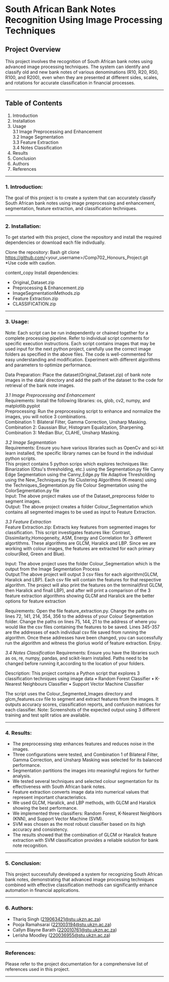 # South African Bank Notes Recognition Using Image Processing Techniques

## Project Overview


This project involves the recognition of South African bank notes using advanced image processing techniques. The system can identify and classify old and new bank notes of various denominations (R10, R20, R50, R100, and R200), even when they are presented at different sides, scales, and rotations for accurate classification in financial processes.

---------------------------------------------------------------------------------------------------------------------------------------------------------------------------------------------
## Table of Contents


1. Introduction
2. Installation
3. Usage  <br>
 3.1 Image Preprocessing and Enhancement <br>
 3.2 Image Segmentation <br>
 3.3 Feature Extraction <br>
 3.4 Notes Classification <br>
5. Results
6. Conclusion
7. Authors
8. References
---------------------------------------------------------------------------------------------------------------------------------------------------------------------------------------------
### **1. Introduction:**

   The goal of this project is to create a system that can accurately classify South African bank notes using image preprocessing and enhancement, segmentation, feature extraction, and classification techniques.
   
---------------------------------------------------------------------------------------------------------------------------------------------------------------------------------------------
### **2. Installation:**
   
   To get started with this project, clone the repository and install the required dependencies or download each file indivdually.<br>
   
   Clone the repository: 
   Bash git clone https://github.com/<your_username>/Comp702_Honours_Project.git <br>
   *Use code with caution. <br>
   
   content_copy Install dependencies: 

   - Original_Dataset.zip
   - Preprocessing & Enhancement.zip
   - ImageSegmentationMethods.zip
   - Feature Extraction.zip
   - CLASSIFICATION.zip
 ------------------------------------------------------------------------------------------------------------------------------------------------------------------------ 
### **3. Usage:**

 Note: Each script can be run independently or chained together for a complete processing pipeline. Refer to individual script comments for specific execution instructions. Each script contains images that may be used input for the next python project, carefully use the correct image folders as specified in the above files.
The code is well-commented for easy understanding and modification. Experiment with different algorithms and parameters to optimize performance.

  Data Preparation: Place the dataset(Original_Dataset.zip) of bank note images in the data/ directory and add the path of the dataset to the code for retrieval of the bank note images.

   _3.1 Image Preprocessing and Enhancement_ <br>
       Requirements: Install the following libraries: os, glob, cv2, numpy, and matplotlib.pyplot <br>
       Preprocessing: Run the preprocessing script to enhance and normalize the images, you will notice 3 combinations. <br>
       Combination 1: Bilateral Filter, Gamma Correction, Unsharp Masking. <br>
       Combination 2: Gaussian Blur, Histogram Equalization, Sharpening. <br>
       Combination 3: Median Blur, CLAHE, Unsharp Masking. <br>

   _3.2 Image Segmentation_ <br>
       Requirements: Ensure you have various libraries such as OpenCv and sci-kit learn installed, the specific library names can be found in the individual python scripts.<br>
       This project contains 5 python scrips which explores techniques like: Binarization (Otsu's thresholding, etc.) using the Segmentation.py file Canny Edge Segmentation using the Canny_Edge.py file Adaptive Thresholding using the New_Techniques.py file Clustering Algorithms (K-means) using the Techniques_Segmentation.py file Colour Segmentation using the ColorSegmentation.py file <br>
       Input: The above project makes use of the Dataset_preprocess folder to segment images. <br>
       Output: The above project creates a folder Colour_Segmentation which contains all segmented images to be used as input to Feature Extraction. <br>
  
   _3.3 Feature Extraction_ <br>
       Feature Extraction.zip: Extracts key features from segmented images for classification. This script investigates features like:
       Contrast, Dissimilarity,Homogeneity, ASM, Energy and Correlation for 3 different algortithms. These algorithms are GLCM, Haralick and LBP. Since we are working with colour images, the features are 
       extracted for each primary colour(Red, Green and Blue).

Input: The above project uses the folder Colour_Segmentation which is the output from the Image Segmentation Process <br>
Output:The above project will output 3 csv files for each algorithm(GLCM, Haralick and LBP). Each csv file will contain the features for that respective algorithm. The project will also print the features on the terminal(first GLCM, then Haralick and finall LBP), and after will print a comparison of the 3 feature extraction algorithms showing GLCM and Haralick are the better options for feature extraction

Requirements: Open the file feature_extraction.py. Change the paths on lines 72, 141, 214, 354, 356 to the address of your Colour Segmentation folder. Change the paths on lines 75, 144, 21 to the address of where you would like the csv files containing the features to be saved. Lines 345-357 are the addresses of each individual csv file saved from running the algorithm. Once these addresses have been changed, you can successfully run the algorithm and witness the glorius world of feature extraction. Enjoy.

   _3.4 Notes Classification_ 
Requirements: Ensure you have the libraries such as os, re, numpy, pandas, and scikit-learn installed. Paths need to be changed before running it,according to the location of your folders.

Description: This project contains a Python script that explores 3 classification techniques using image data
•	Random Forest Classifier
•	K-Nearest Neighbours Classifier
•	Support Vector Machine Classifier

The script uses the Colour_Segmented_Images directory and glcm_features.csv file to segment and extract features from the images. It outputs accuracy scores, classification reports, and confusion matrices for each classifier.
Note: Screenshots of the expected output using 3 different training and test split ratios are available.  

----------------------------------------------------------------------------------------------------------------------------------------------------------------------------------------------
### **4. Results:**
  
   - The preprocessing step enhances features and reduces noise in the images. <br>
   - Three configurations were tested, and Combination 1 of Bilateral Filter, Gamma Correction, and Unsharp Masking was selected for its balanced performance. <br>
   - Segmentation partitions the images into meaningful regions for further analysis. <br>
   - We tested several techniques and selected colour segmentation for its effectiveness with South African bank notes. <br>
   - Feature extraction converts image data into numerical values that represent important characteristics. <br>
   - We used GLCM, Haralick, and LBP methods, with GLCM and Haralick showing the best performance. <br>
   - We implemented three classifiers: Random Forest, K-Nearest Neighbors (KNN), and Support Vector Machine (SVM). <br> 
   - SVM was chosen as the most robust classifier based on its high accuracy and consistency. <br>
   - The results showed that the combination of GLCM or Haralick feature extraction with SVM classification provides a reliable solution for bank note recognition. <br>
   
-----------------------------------------------------------------------------------------------------------------------------------------------------------------------------------------------------
### **5. Conclusion:**

   This project successfully developed a system for recognizing South African bank notes, demonstrating that advanced image processing techniques combined with effective classification methods can significantly enhance automation in financial applications.

-----------------------------------------------------------------------------------------------------------------------------------------------------------------------------------------------------------------
### **6. Authors:**

   - Thariq Singh (219063421@stu.ukzn.ac.za) <br>
   - Pooja Ramahsarai (221003194@stu.ukzn.ac.za) <br>
   - Callyn Blayne Barath (220010761@stu.ukzn.ac.za) <br>
   - Lerisha Moodley (220036955@stu.ukzn.ac.za) <br>

---------------------------------------------------------------------------------------------------------------------------------------------------------------------------------------------------------------------
### **References:**

Please refer to the project documentation for a comprehensive list of references used in this project.

---------------------------------------------------------------------------------------------------------------------------------------------------------------------------------------------------------------------
